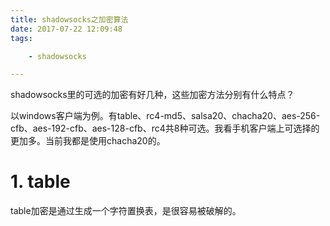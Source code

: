 ```yaml
---
title: shadowsocks之加密算法
date: 2017-07-22 12:09:48
tags:

	- shadowsocks

---
```


shadowsocks里的可选的加密有好几种，这些加密方法分别有什么特点？

以windows客户端为例。有table、rc4-md5、salsa20、chacha20、aes-256-cfb、aes-192-cfb、aes-128-cfb、rc4共8种可选。我看手机客户端上可选择的更加多。当前我都是使用chacha20的。

# 1. table

table加密是通过生成一个字符置换表，是很容易被破解的。





